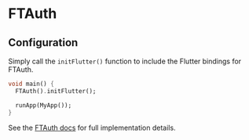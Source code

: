 # FTAuth

## Configuration

Simply call the `initFlutter()` function to include the Flutter bindings for FTAuth.

```dart
void main() {
  FTAuth().initFlutter();

  runApp(MyApp());
}
```

See the [FTAuth docs](https://pub.dev/packages/ftauth) for full implementation details.